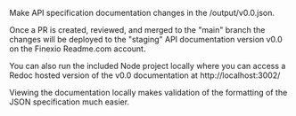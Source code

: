 Make API specification documentation changes in the /output/v0.0.json.

Once a PR is created, reviewed, and merged to the "main" branch the changes will be deployed to the "staging" API documentation version v0.0 on the Finexio Readme.com account.

You can also run the included Node project locally where you can access a Redoc hosted version of the v0.0 documentation at http://localhost:3002/

Viewing the documentation locally makes validation of the formatting of the JSON specification much easier.